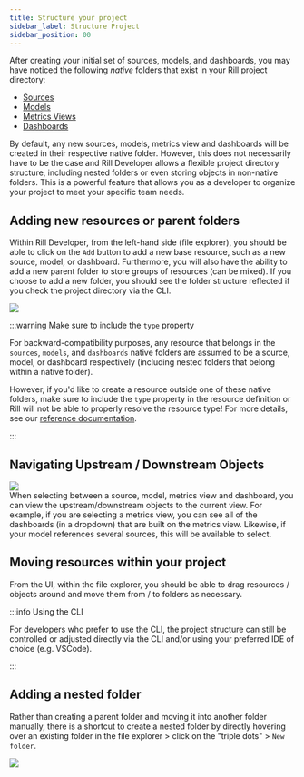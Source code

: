 ```yaml
---
title: Structure your project
sidebar_label: Structure Project
sidebar_position: 00
---
```


After creating your initial set of sources, models, and dashboards, you may have noticed the following _native_ folders that exist in your Rill project directory:
- [Sources](/reference/project-files/sources)
- [Models](/reference/project-files/models)
- [Metrics Views](/reference/project-files/metrics-views)
- [Dashboards](/reference/project-files/explore-dashboards)

By default, any new sources, models, metrics view and dashboards will be created in their respective native folder. However, this does not necessarily have to be the case and Rill Developer allows a flexible project directory structure, including nested folders or even storing objects in non-native folders. This is a powerful feature that allows you as a developer to organize your project to meet your specific team needs.

## Adding new resources or parent folders

Within Rill Developer, from the left-hand side (file explorer), you should be able to click on the `Add` button to add a new base resource, such as a new source, model, or dashboard. Furthermore, you will also have the ability to add a new parent folder to store groups of resources (can be mixed). If you choose to add a new folder, you should see the folder structure reflected if you check the project directory via the CLI. 

<img src = '/img/build/structure/adding-objects.png' class='rounded-gif' />
<br />

:::warning Make sure to include the `type` property

For backward-compatibility purposes, any resource that belongs in the `sources`, `models`, and `dashboards` native folders are assumed to be a source, model, or dashboard respectively (including nested folders that belong within a native folder). 

However, if you'd like to create a resource outside one of these native folders, make sure to include the `type` property in the resource definition or Rill will not be able to properly resolve the resource type! For more details, see our [reference documentation](/reference/project-files/index.md).

:::

## Navigating Upstream / Downstream Objects

<img src = '/img/build/structure/breadcrumb.png' class='rounded-gif' />
<br />
When selecting between a source, model, metrics view and dashboard, you can view the upstream/downstream objects to the current view. For example, if you are selecting a metrics view, you can see all of the dashboards (in a dropdown) that are built on the metrics view. Likewise, if your model references several sources, this will be available to select. 

## Moving resources within your project

From the UI, within the file explorer, you should be able to drag resources / objects around and move them from / to folders as necessary. 

:::info Using the CLI

For developers who prefer to use the CLI, the project structure can still be controlled or adjusted directly via the CLI and/or using your preferred IDE of choice (e.g. VSCode).

:::

## Adding a nested folder

Rather than creating a parent folder and moving it into another folder manually, there is a shortcut to create a nested folder by directly hovering over an existing folder in the file explorer > click on the "triple dots" > `New folder`.

<img src = '/img/build/structure/adding-nested-folder.png' class='rounded-gif' />
<br />